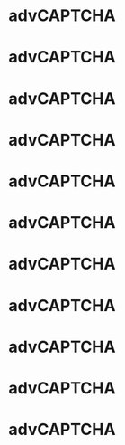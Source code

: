 # advCAPTCHA
# advCAPTCHA
# advCAPTCHA
# advCAPTCHA
# advCAPTCHA
# advCAPTCHA
# advCAPTCHA
# advCAPTCHA
# advCAPTCHA
# advCAPTCHA
# advCAPTCHA
